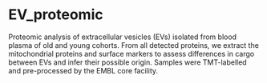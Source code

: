 # EV_proteomic
Proteomic analysis of extracellular vesicles (EVs) isolated from blood plasma of old and young cohorts. From all detected proteins, we extract the mitochondrial proteins and surface markers to assess differences in cargo between EVs and infer their possible origin. Samples were TMT-labelled and pre-processed by the EMBL core facility.
